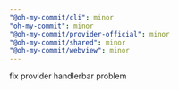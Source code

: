 ```yaml
---
"@oh-my-commit/cli": minor
"oh-my-commit": minor
"@oh-my-commit/provider-official": minor
"@oh-my-commit/shared": minor
"@oh-my-commit/webview": minor
---
```


fix provider handlerbar problem
